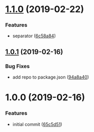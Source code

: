 # [1.1.0](https://github.com/mike-north/mdast-builder/compare/v1.0.1...v1.1.0) (2019-02-22)


### Features

* separator ([6c58a84](https://github.com/mike-north/mdast-builder/commit/6c58a84))

## [1.0.1](https://github.com/mike-north/mdast-builder/compare/v1.0.0...v1.0.1) (2019-02-16)


### Bug Fixes

* add repo to package.json ([94a8a40](https://github.com/mike-north/mdast-builder/commit/94a8a40))

# 1.0.0 (2019-02-16)


### Features

* initial commit ([65c5d51](https://github.com/mike-north/mdast-builder/commit/65c5d51))
